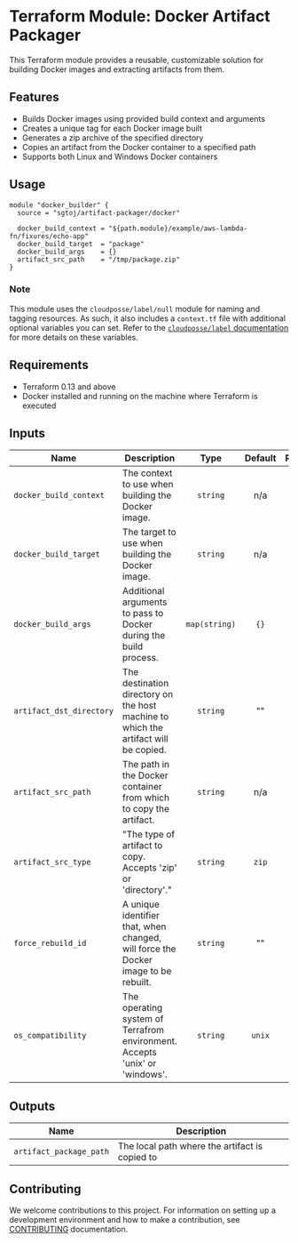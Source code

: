 # Terraform Module: Docker Artifact Packager

This Terraform module provides a reusable, customizable solution for building
Docker images and extracting artifacts from them.

## Features

- Builds Docker images using provided build context and arguments
- Creates a unique tag for each Docker image built
- Generates a zip archive of the specified directory
- Copies an artifact from the Docker container to a specified path
- Supports both Linux and Windows Docker containers

## Usage

```hcl
module "docker_builder" {
  source = "sgtoj/artifact-packager/docker"

  docker_build_context = "${path.module}/example/aws-lambda-fn/fixures/echo-app"
  docker_build_target  = "package"
  docker_build_args    = {}
  artifact_src_path    = "/tmp/package.zip"
}
```

### Note

This module uses the `cloudposse/label/null` module for naming and tagging
resources. As such, it also includes a `context.tf` file with additional
optional variables you can set. Refer to the [`cloudposse/label` documentation](https://registry.terraform.io/modules/cloudposse/label/null/latest)
for more details on these variables.

## Requirements

- Terraform 0.13 and above
- Docker installed and running on the machine where Terraform is executed

## Inputs

| Name                     | Description                                                                         |     Type      | Default | Required |
|--------------------------|-------------------------------------------------------------------------------------|:-------------:|:-------:|:--------:|
| `docker_build_context`   | The context to use when building the Docker image.                                  |   `string`    |   n/a   |   yes    |
| `docker_build_target`    | The target to use when building the Docker image.                                   |   `string`    |   n/a   |   yes    |
| `docker_build_args`      | Additional arguments to pass to Docker during the build process.                    | `map(string)` |  `{}`   |    no    |
| `artifact_dst_directory` | The destination directory on the host machine to which the artifact will be copied. |   `string`    |   ""    |    no    |
| `artifact_src_path`      | The path in the Docker container from which to copy the artifact.                   |   `string`    |   n/a   |   yes    |
| `artifact_src_type`      | "The type of artifact to copy. Accepts 'zip' or 'directory'."                       |   `string`    |  `zip`  |    no    |
| `force_rebuild_id`       | A unique identifier that, when changed, will force the Docker image to be rebuilt.  |   `string`    |   ""    |    no    |
| `os_compatibility`       | The operating system of Terrafrom environment. Accepts 'unix' or 'windows'.         |   `string`    | `unix`  |    no    |

## Outputs

| Name                    | Description                                    |
|-------------------------|------------------------------------------------|
| `artifact_package_path` | The local path where the artifact is copied to |

## Contributing

We welcome contributions to this project. For information on setting up a
development environment and how to make a contribution, see [CONTRIBUTING](./CONTRIBUTING.md)
documentation.
